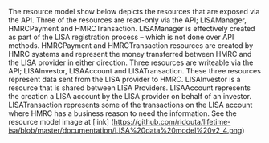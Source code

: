 The resource model show below depicts the resources that are exposed via the API.
Three of the resources are read-only via the API; LISAManager, HMRCPayment and HMRCTransaction.
LISAManager is effectively created as part of the LISA registration process – which is not done
over API methods.  HMRCPayment and HMRCTransaction resources are created by HMRC systems and
represent the money transferred between HMRC and the LISA provider in either direction. Three
resources are writeable via the API; LISAInvestor, LISAAccount and LISATransaction.  These three
resources represent data sent from the LISA provider to HMRC.  LISAInvestor is a resource that
is shared between LISA Providers.  LISAAccount represents the creation a LISA account by the LISA
provider on behalf of an investor. LISATransaction represents some of the transactions on the LISA
account where HMRC has a business reason to need the information.
See the resource model image at [link]
(https://github.com/ridouta/lifetime-isa/blob/master/documentation/LISA%20data%20model%20v2_4.png)
